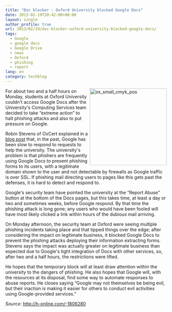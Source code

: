 ```yaml
---
title: "Doc blocker : Oxford University blocked Google Docs"
date: 2013-02-19T20:42:00+00:00
layout: single
author_profile: true
url: 2013/02/19/doc-blocker-oxford-university-blocked-google-docs/
tags:
  - Google
  - google docs
  - Google Drive
  - news
  - Oxford
  - phishing
  - report
lang: en
category: techblog
---
```

<a href="http://lh6.ggpht.com/-NYCGqpyOW4k/USPcqVBhYkI/AAAAAAAAH0w/z5TUX6NE6WI/s1600-h/ox_small_cmyk_pos%25255B3%25255D.gif" target="_blank"><img title="ox_small_cmyk_pos" border="0" alt="ox_small_cmyk_pos" align="right" src="http://lh5.ggpht.com/-nDJtByh5K5w/USPcsZTUbTI/AAAAAAAAH04/-ORv3SGfKAU/ox_small_cmyk_pos_thumb%25255B1%25255D.gif?imgmax=800" width="240" height="240" /></a>For about two and a half hours on Monday, students at Oxford University couldn't access Google Docs after the University's Computing Services team decided to take &#8220;extreme action&#8221; to halt phishing attacks and also to put pressure on Google. 

Robin Stevens of OxCert explained in a <a href="https://blogs.oucs.ox.ac.uk/oxcert/2013/02/18/google-blocks/" target="_blank">blog post</a> that, in the past, Google has been slow to respond to requests to help the university. The university's problem is that phishers are frequently using Google Docs to present phishing forms to its users, with a legitimate domain shown to the user and not detectable by firewalls as Google traffic is over SSL. If phishing mail directing users to pages like this gets past the defenses, it is hard to detect and respond to. 

Google's security team have pointed the university at the &#8220;Report Abuse&#8221; button at the bottom of the Docs pages, but this takes time, at least a day or two and sometimes weeks, before Google respond. By that time the phishing attack is long gone; any users who would have been fooled will have most likely clicked a link within hours of the dubious mail arriving. 

On Monday afternoon, the security team at Oxford were seeing multiple phishing incidents taking place and that tipped things over the edge; after considering the impact on legitimate business, it blocked Google Docs to prevent the phishing attacks deploying their information extracting forms. Stevens says the impact was actually greater on legitimate business than expected due to Google's tight integration of Docs with other services, so, after two and a half hours, the restrictions were lifted. 

He hopes that the temporary block will at least draw attention within the university to the dangers of phishing. He also hopes that Google will, with the resources at its disposal, find some way to automate responses to abuse reports. He closes saying &#8220;Google may not themselves be being evil, but their inaction is making it easier for others to conduct evil activities using Google-provided services.&#8221; 

_Source:_ <a href="http://h-online.com/-1806280" target="_blank">http://h-online.com/-1806280</a>